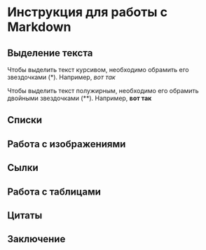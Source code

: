 # Инструкция для работы с Markdown

## Выделение текста

Чтобы выделить текст курсивом, необходимо обрамить его звездочками (*). Например, *вот так*

Чтобы выделить текст полужирным, необходимо его обрамить двойными звездочками (**). Например, **вот так**

## Списки

## Работа с изображениями

## Сылки

## Работа с таблицами

## Цитаты

## Заключение
